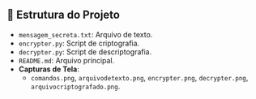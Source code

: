 ## 📂 Estrutura do Projeto

- `mensagem_secreta.txt`: Arquivo de texto.
- `encrypter.py`: Script de criptografia.
- `decrypter.py`: Script de descriptografia.
- `README.md`: Arquivo principal.
- **Capturas de Tela**:
  - `comandos.png`, `arquivodetexto.png`, `encrypter.png`, `decrypter.png`, `arquivocriptografado.png`.
